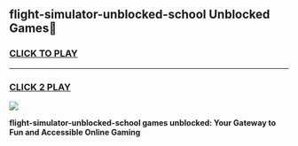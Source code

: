 
## flight-simulator-unblocked-school Unblocked Games👋
<h3>
<a href="https://news.freeplayer.one?title=flight-simulator-unblocked-school&ref=16F">CLICK TO PLAY</a></h3>
<hr>

<h3>
<a href="https://news.freeplayer.one?title=flight-simulator-unblocked-school&ref=16F">CLICK 2 PLAY</a>
  
</h3>

<a href="https://news.freeplayer.one?title=flight-simulator-unblocked-school&ref=16F/"><img src="https://clearcache.store/games.png"></a>


**flight-simulator-unblocked-school games unblocked: Your Gateway to Fun and Accessible Online Gaming**
